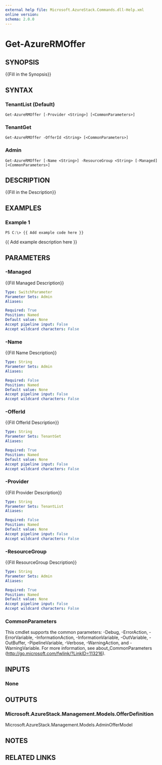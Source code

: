 ```yaml
---
external help file: Microsoft.AzureStack.Commands.dll-Help.xml
online version: 
schema: 2.0.0
---
```


# Get-AzureRMOffer

## SYNOPSIS
{{Fill in the Synopsis}}

## SYNTAX

### TenantList (Default)
```
Get-AzureRMOffer [-Provider <String>] [<CommonParameters>]
```

### TenantGet
```
Get-AzureRMOffer -OfferId <String> [<CommonParameters>]
```

### Admin
```
Get-AzureRMOffer [-Name <String>] -ResourceGroup <String> [-Managed] [<CommonParameters>]
```

## DESCRIPTION
{{Fill in the Description}}

## EXAMPLES

### Example 1
```
PS C:\> {{ Add example code here }}
```

{{ Add example description here }}

## PARAMETERS

### -Managed
{{Fill Managed Description}}

```yaml
Type: SwitchParameter
Parameter Sets: Admin
Aliases: 

Required: True
Position: Named
Default value: None
Accept pipeline input: False
Accept wildcard characters: False
```

### -Name
{{Fill Name Description}}

```yaml
Type: String
Parameter Sets: Admin
Aliases: 

Required: False
Position: Named
Default value: None
Accept pipeline input: False
Accept wildcard characters: False
```

### -OfferId
{{Fill OfferId Description}}

```yaml
Type: String
Parameter Sets: TenantGet
Aliases: 

Required: True
Position: Named
Default value: None
Accept pipeline input: False
Accept wildcard characters: False
```

### -Provider
{{Fill Provider Description}}

```yaml
Type: String
Parameter Sets: TenantList
Aliases: 

Required: False
Position: Named
Default value: None
Accept pipeline input: False
Accept wildcard characters: False
```

### -ResourceGroup
{{Fill ResourceGroup Description}}

```yaml
Type: String
Parameter Sets: Admin
Aliases: 

Required: True
Position: Named
Default value: None
Accept pipeline input: False
Accept wildcard characters: False
```

### CommonParameters
This cmdlet supports the common parameters: -Debug, -ErrorAction, -ErrorVariable, -InformationAction, -InformationVariable, -OutVariable, -OutBuffer, -PipelineVariable, -Verbose, -WarningAction, and -WarningVariable. For more information, see about_CommonParameters (http://go.microsoft.com/fwlink/?LinkID=113216).

## INPUTS

### None

## OUTPUTS

### Microsoft.AzureStack.Management.Models.OfferDefinition
Microsoft.AzureStack.Management.Models.AdminOfferModel

## NOTES

## RELATED LINKS

